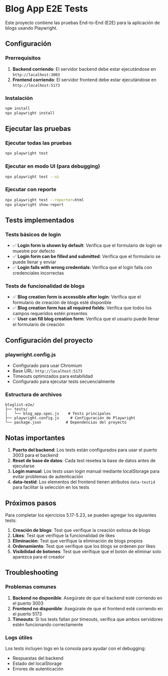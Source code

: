 # Blog App E2E Tests

Este proyecto contiene las pruebas End-to-End (E2E) para la aplicación de blogs usando Playwright.

## Configuración

### Prerrequisitos

1. **Backend corriendo**: El servidor backend debe estar ejecutándose en `http://localhost:3003`
2. **Frontend corriendo**: El servidor frontend debe estar ejecutándose en `http://localhost:5173`

### Instalación

```bash
npm install
npx playwright install
```

## Ejecutar las pruebas

### Ejecutar todas las pruebas
```bash
npx playwright test
```

### Ejecutar en modo UI (para debugging)
```bash
npx playwright test --ui
```

### Ejecutar con reporte
```bash
npx playwright test --reporter=html
npx playwright show-report
```

## Tests implementados

### Tests básicos de login
- ✅ **Login form is shown by default**: Verifica que el formulario de login se muestre por defecto
- ✅ **Login form can be filled and submitted**: Verifica que el formulario se puede llenar y enviar
- ✅ **Login fails with wrong credentials**: Verifica que el login falla con credenciales incorrectas

### Tests de funcionalidad de blogs
- ✅ **Blog creation form is accessible after login**: Verifica que el formulario de creación de blogs esté disponible
- ✅ **Blog creation form has all required fields**: Verifica que todos los campos requeridos estén presentes
- ✅ **User can fill blog creation form**: Verifica que el usuario puede llenar el formulario de creación

## Configuración del proyecto

### playwright.config.js
- Configurado para usar Chromium
- Base URL: `http://localhost:5173`
- Timeouts optimizados para estabilidad
- Configurado para ejecutar tests secuencialmente

### Estructura de archivos
```
bloglist-e2e/
├── tests/
│   └── blog_app.spec.js    # Tests principales
├── playwright.config.js     # Configuración de Playwright
└── package.json           # Dependencias del proyecto
```

## Notas importantes

1. **Puerto del backend**: Los tests están configurados para usar el puerto 3003 para el backend
2. **Reset de base de datos**: Cada test resetea la base de datos antes de ejecutarse
3. **Login manual**: Los tests usan login manual mediante localStorage para evitar problemas de autenticación
4. **data-testid**: Los elementos del frontend tienen atributos `data-testid` para facilitar la selección en los tests

## Próximos pasos

Para completar los ejercicios 5.17-5.23, se pueden agregar los siguientes tests:

1. **Creación de blogs**: Test que verifique la creación exitosa de blogs
2. **Likes**: Test que verifique la funcionalidad de likes
3. **Eliminación**: Test que verifique la eliminación de blogs propios
4. **Ordenamiento**: Test que verifique que los blogs se ordenen por likes
5. **Visibilidad de botones**: Test que verifique que el botón de eliminar solo aparezca para el creador

## Troubleshooting

### Problemas comunes

1. **Backend no disponible**: Asegúrate de que el backend esté corriendo en el puerto 3003
2. **Frontend no disponible**: Asegúrate de que el frontend esté corriendo en el puerto 5173
3. **Timeouts**: Si los tests fallan por timeouts, verifica que ambos servidores estén funcionando correctamente

### Logs útiles

Los tests incluyen logs en la consola para ayudar con el debugging:
- Respuestas del backend
- Estado del localStorage
- Errores de autenticación 